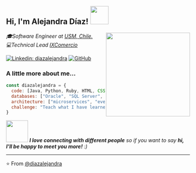 <h2> Hi, I'm Alejandra Díaz! <img src="https://media.giphy.com/media/mGcNjsfWAjY5AEZNw6/giphy.gif" width="50"></h2>
<img align='right' src="https://cdn.dribbble.com/users/328551/screenshots/4997653/04-girls-doing-stuff-hacking-coding-code.gif" width="230">
<p><em>🎓Software Engineer at <a href="https://www.usm.cl/">USM, Chile.</a></br>
  💻Technical Lead <a href="https://www.linkedin.com/company/intcomex">IXComercio</a></em></p>

[![Linkedin: diazalejandra](https://img.shields.io/badge/-diazalejandra-blue?style=flat-square&logo=Linkedin&logoColor=white&link=https://www.linkedin.com/in/diazalejandra/)](https://www.linkedin.com/in/diazalejandra/)
[![GitHub](https://img.shields.io/github/followers/diazalejandra?label=follow&style=social)](https://github.com/diazalejandra)


### A little more about me...  

```javascript
const diazalejandra = {
  code: [Java, Python, Ruby, HTML, CSS],
  databases: ["Oracle", "SQL Server", "PostgreSQL"],
  architecture: ["microservices", "event-driven", "hexagonal", "design system pattern"],
  challenge: "Teach what I have learned and learn from everything I can"
}
```

<img src="https://media.giphy.com/media/LnQjpWaON8nhr21vNW/giphy.gif" width="60"> <em><b>I love connecting with different people</b> so if you want to say <b>hi, I'll be happy to meet you more!</b> :)</em>

---

⭐️ From [@diazalejandra](https://github.com/diazalejandra)

<!--
**diazalejandra/diazalejandra** is a ✨ _special_ ✨ repository because its `README.md` (this file) appears on your GitHub profile.

Here are some ideas to get you started:

- 🔭 I’m currently working on ...
- 🌱 I’m currently learning ...
- 👯 I’m looking to collaborate on ...
- 🤔 I’m looking for help with ...
- 💬 Ask me about ...
- 📫 How to reach me: ...
- 😄 Pronouns: ...
- ⚡ Fun fact: ...
-->
